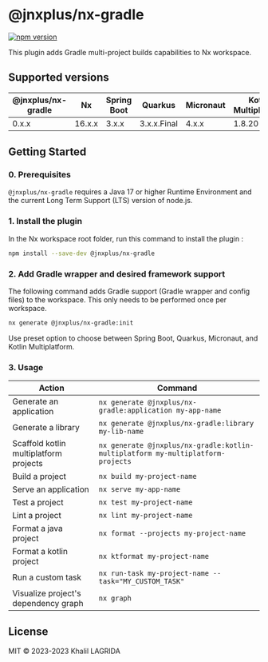 # @jnxplus/nx-gradle

[![npm version](https://badge.fury.io/js/@jnxplus%2Fnx-gradle.svg)](https://badge.fury.io/js/@jnxplus%2Fnx-gradle)

This plugin adds Gradle multi-project builds capabilities to Nx workspace.

## Supported versions

| @jnxplus/nx-gradle | Nx     | Spring Boot | Quarkus     | Micronaut | Kotlin Multiplatform |
| ------------------ | ------ | ----------- | ----------- | --------- | -------------------- |
| 0.x.x              | 16.x.x | 3.x.x       | 3.x.x.Final | 4.x.x     | 1.8.20               |

## Getting Started

### 0. Prerequisites

`@jnxplus/nx-gradle` requires a Java 17 or higher Runtime Environment and the current Long Term Support (LTS) version of node.js.

### 1. Install the plugin

In the Nx workspace root folder, run this command to install the plugin :

```bash
npm install --save-dev @jnxplus/nx-gradle
```

### 2. Add Gradle wrapper and desired framework support

The following command adds Gradle support (Gradle wrapper and config files) to the workspace. This only needs to be performed once per workspace.

```bash
nx generate @jnxplus/nx-gradle:init
```

Use preset option to choose between Spring Boot, Quarkus, Micronaut, and Kotlin Multiplatform.

### 3. Usage

| Action                                 | Command                                                                         |
| -------------------------------------- | ------------------------------------------------------------------------------- |
| Generate an application                | `nx generate @jnxplus/nx-gradle:application my-app-name`                        |
| Generate a library                     | `nx generate @jnxplus/nx-gradle:library my-lib-name`                            |
| Scaffold kotlin multiplatform projects | `nx generate @jnxplus/nx-gradle:kotlin-multiplatform my-multiplatform-projects` |
| Build a project                        | `nx build my-project-name`                                                      |
| Serve an application                   | `nx serve my-app-name`                                                          |
| Test a project                         | `nx test my-project-name`                                                       |
| Lint a project                         | `nx lint my-project-name`                                                       |
| Format a java project                  | `nx format --projects my-project-name`                                          |
| Format a kotlin project                | `nx ktformat my-project-name`                                                   |
| Run a custom task                      | `nx run-task my-project-name --task="MY_CUSTOM_TASK"`                           |
| Visualize project's dependency graph   | `nx graph`                                                                      |

## License

MIT © 2023-2023 Khalil LAGRIDA

